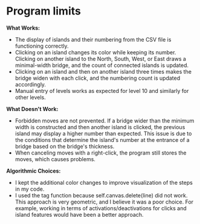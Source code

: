 # Program limits

**What Works:**

- The display of islands and their numbering from the CSV file is functioning correctly.
- Clicking on an island changes its color while keeping its number. Clicking on another island to the North, South, West, or East draws a minimal-width bridge, and the count of connected islands is updated.
- Clicking on an island and then on another island three times makes the bridge widen with each click, and the numbering count is updated accordingly.
- Manual entry of levels works as expected for level 10 and similarly for other levels.

**What Doesn't Work:**

- Forbidden moves are not prevented. If a bridge wider than the minimum width is constructed and then another island is clicked, the previous island may display a higher number than expected. This issue is due to the conditions that determine the island's number at the entrance of a bridge based on the bridge's thickness.
- When canceling moves with a right-click, the program still stores the moves, which causes problems.

**Algorithmic Choices:**

- I kept the additional color changes to improve visualization of the steps in my code.
- I used the tag function because self.canvas.delete(line) did not work. This approach is very geometric, and I believe it was a poor choice. For example, working in terms of activations/deactivations for clicks and island features would have been a better approach.
